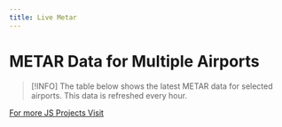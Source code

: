 ```yaml
---
title: Live Metar
---
```


<script setup>
import LiveMetar from '@theme/components/Projects/LiveMetar.vue'
</script>


# METAR Data for Multiple Airports

>[!INFO]
> The table below shows the latest METAR data for selected airports. This data is refreshed every hour.


<LiveMetar/>


[For more JS Projects Visit](/js/)